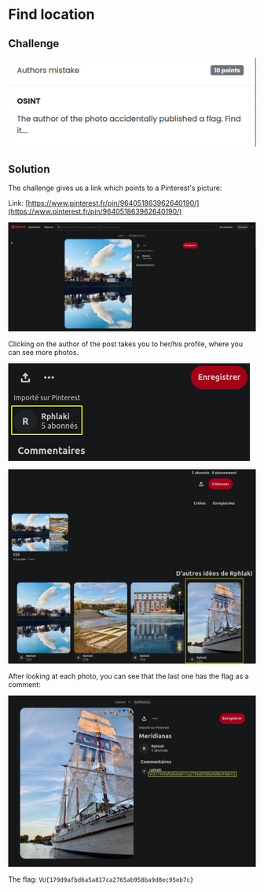 # Find location

## Challenge

![](images/authors-mistake-subject.png)

## Solution

The challenge gives us a link which points to a Pinterest's picture:

Link: [https://www.pinterest.fr/pin/964051863962640190/](https://www.pinterest.fr/pin/964051863962640190/)

![](images/authors-mistake-link.png)

Clicking on the author of the post takes you to her/his profile, where you can see more photos.

![](images/authors-mistake-user.png)

![](images/authors-mistake-profile.png)

After looking at each photo, you can see that the last one has the flag as a comment:

![](images/authors-mistake-flag.png)

The flag: `VU{179d9afbd6a5a817ca2765ab958ba9d8ec95eb7c}`
